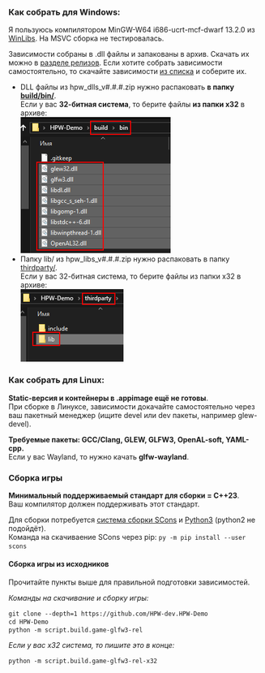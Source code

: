### Как собрать для Windows:
Я пользуюсь компилятором MinGW-W64 i686-ucrt-mcf-dwarf 13.2.0 из [WinLibs](https://winlibs.com/). На MSVC сборка не тестировалась.

Зависимости собраны в .dll файлы и запакованы в архив. Скачать их можно в [разделе релизов](https://github.com/HPW-dev/HPW-Demo/releases). Если хотите собрать зависимости самостоятельно, то скачайте зависимости [из списка](../thirdparty_versions.txt) и соберите их.

- DLL файлы из hpw_dlls_v#.#.#.zip нужно распаковать **в папку [build/bin/](../build/bin/)**.\
Если у вас **32-битная система**, то берите файлы **из папки x32** в архиве:\
![](../info/dlls-path.webp)
- Папку lib/ из hpw_libs_v#.#.#.zip нужно распаковать в папку [thirdparty/](../thirdparty/).\
Если у вас 32-битная система, то берите файлы из папки x32 в архиве:\
![](../info/libs-path.webp)

### Как собрать для Linux:
**Static-версия и контейнеры в .appimage ещё не готовы**.\
При сборке в Линуксе, зависимости докачайте самостоятельно через ваш пакетный менеджер (ищите devel или dev пакеты, например glew-devel). 

**Требуемые пакеты: GCC/Clang, GLEW, GLFW3, OpenAL-soft, YAML-cpp.**\
Если у вас Wayland, то нужно качать **glfw-wayland**.

### Сборка игры
**Минимальный поддерживаемый стандарт для сборки = C++23**.\
Ваш компилятор должен поддерживать этот стандарт.

Для сборки потребуется [система сборки SCons](https://scons.org/) и [Python3](https://www.python.org/) (python2 не подойдёт).\
Команда на скачиваение SCons через pip: ```py -m pip install --user scons```

#### Сборка игры из исходников
Прочитайте пункты выше для правильной подготовки зависимостей.

_Команды на скачивание и сборку игры:_
```
git clone --depth=1 https://github.com/HPW-dev.HPW-Demo
cd HPW-Demo
python -m script.build.game-glfw3-rel
```

_Если у вас x32 система, то пишите это в конце:_
```
python -m script.build.game-glfw3-rel-x32
```

